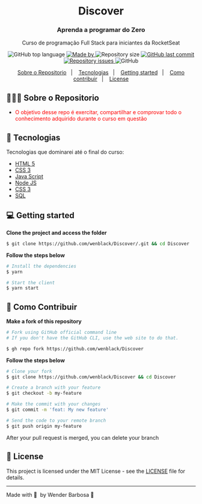 <h1 align="center">
  Discover
</h1>

<h3 align="center">
  Aprenda a programar do Zero
</h3>

<p align="center">Curso de programação Full Stack para iniciantes da RocketSeat</p>

<p align="center">
  <img alt="GitHub top language" src="https://img.shields.io/github/languages/top/wenblack/Discover">

  <a href="https://www.linkedin.com/in/eliasgcf/">
    <img alt="Made by" src="https://img.shields.io/badge/made%20by-Wender%20Barbosa-blue">
  </a>
  
  <img alt="Repository size" src="https://img.shields.io/github/repo-size/wenblack/Discover">
  
  <a href="https://github.com/wenblack/Discover/commits/master">
    <img alt="GitHub last commit" src="https://img.shields.io/github/last-commit/wenblack/Discover">
  </a>
  
  <a href="https://github.com/wenblack/Discover/issues">
    <img alt="Repository issues" src="https://img.shields.io/github/issues/wenblack/Discover">
  </a>
  
  <img alt="GitHub" src="https://img.shields.io/github/license/wenblack/Discover">
</p>

<p align="center">
  <a href="#-sobre-o-repositorio">Sobre o Repositorio</a>&nbsp;&nbsp;&nbsp;|&nbsp;&nbsp;&nbsp;
  <a href="#-tecnologias">Tecnologias</a>&nbsp;&nbsp;&nbsp;|&nbsp;&nbsp;&nbsp;
  <a href="#-getting-started">Getting started</a>&nbsp;&nbsp;&nbsp;|&nbsp;&nbsp;&nbsp;
  <a href="#-como-contribuir">Como contribuir</a>&nbsp;&nbsp;&nbsp;|&nbsp;&nbsp;&nbsp;
  <a href="#-license">License</a>
</p>

## 👨🏻‍💻 Sobre o Repositorio

- <p style="color: red;">O objetivo desse repo é exercitar, compartilhar e comprovar todo o conhecimento adquirido durante o curso em questão </p>

## 🚀 Tecnologias

Tecnologias que dominarei até o final do curso:

- [HTML 5](https://www.w3schools.com/html/)
- [CSS 3](https://www.w3schools.com/css/)
- [Java Script](https://developer.mozilla.org/pt-BR/docs/Web/JavaScript)
- [Node JS](https://nodejs.org/en/docs/)
- [CSS 3](https://www.w3schools.com/css/)
- [SQL](https://docs.microsoft.com/en-us/sql/sql-server/?view=sql-server-ver15)

## 💻 Getting started

**Clone the project and access the folder**

```bash
$ git clone https://github.com/wenblack/Discover/.git && cd Discover
```

**Follow the steps below**

```bash
# Install the dependencies
$ yarn

# Start the client
$ yarn start
```

## 🤔 Como Contribuir

**Make a fork of this repository**

```bash
# Fork using GitHub official command line
# If you don't have the GitHub CLI, use the web site to do that.

$ gh repo fork https://github.com/wenblack/Discover
```

**Follow the steps below**

```bash
# Clone your fork
$ git clone https://github.com/wenblack/Discover && cd Discover

# Create a branch with your feature
$ git checkout -b my-feature

# Make the commit with your changes
$ git commit -m 'feat: My new feature'

# Send the code to your remote branch
$ git push origin my-feature
```

After your pull request is merged, you can delete your branch

## 📝 License

This project is licensed under the MIT License - see the [LICENSE](LICENSE) file for details.

---

Made with 💜 &nbsp;by Wender Barbosa 👋 &nbsp;
